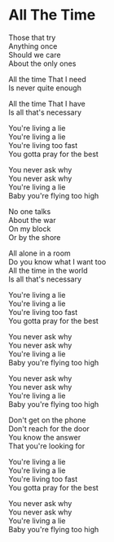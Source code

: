 # All The Time  

Those that try  
Anything once  
Should we care  
About the only ones  

All the time
That I need  
Is never quite enough  

All the time
That I have  
Is all that's necessary  

You're living a lie  
You're living a lie  
You're living too fast  
You gotta pray for the best  

You never ask why  
You never ask why  
You're living a lie  
Baby you're flying too high  

No one talks  
About the war  
On my block  
Or by the shore  

All alone in a room  
Do you know what I want too  
All the time in the world  
Is all that's necessary  

You're living a lie  
You're living a lie  
You're living too fast  
You gotta pray for the best  

You never ask why  
You never ask why  
You're living a lie  
Baby you're flying too high  

You never ask why  
You never ask why  
You're living a lie  
Baby you're flying too high  

Don't get on the phone  
Don't reach for the door  
You know the answer  
That you're looking for  

You're living a lie  
You're living a lie  
You're living too fast  
You gotta pray for the best  

You never ask why  
You never ask why  
You're living a lie  
Baby you're flying too high  
